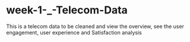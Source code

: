 # week-1-_-Telecom-Data
This is a telecom data to be cleaned and view the overview, see the user engagement, user experience and Satisfaction analysis
